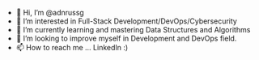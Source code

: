 - 👋 Hi, I’m @adnrussg
- 👀 I’m interested in Full-Stack Development/DevOps/Cybersecurity
- 🌱 I’m currently learning and mastering Data Structures and Algorithms
- 💞️ I’m looking to improve myself in Development and DevOps field.
- 📫 How to reach me ... LinkedIn :)

<!---
adnrussg/adnrussg is a ✨ special ✨ repository because its `README.md` (this file) appears on your GitHub profile.
You can click the Preview link to take a look at your changes.
--->
